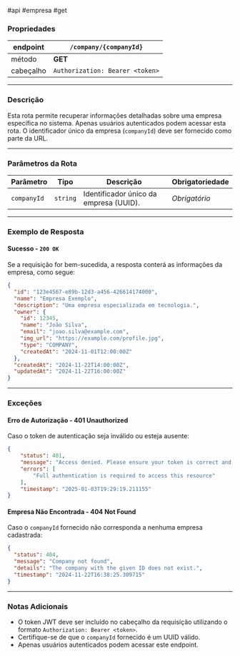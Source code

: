 #api #empresa #get

### Propriedades

|endpoint|`/company/{companyId}`|
|---|---|
|método|**GET**|
|cabeçalho|`Authorization: Bearer <token>`|

---

### Descrição

Esta rota permite recuperar informações detalhadas sobre uma empresa específica no sistema. Apenas usuários autenticados podem acessar esta rota. O identificador único da empresa (`companyId`) deve ser fornecido como parte da URL.

---
### Parâmetros da Rota

|**Parâmetro**|**Tipo**|**Descrição**|**Obrigatoriedade**|
|---|---|---|---|
|`companyId`|`string`|Identificador único da empresa (UUID).|_Obrigatório_|

---
### Exemplo de Resposta

#### Sucesso - `200 OK`
Se a requisição for bem-sucedida, a resposta conterá as informações da empresa, como segue:
```json
{
  "id": "123e4567-e89b-12d3-a456-426614174000",
  "name": "Empresa Exemplo",
  "description": "Uma empresa especializada em tecnologia.",
  "owner": {
    "id": 12345, 
	"name": "João Silva", 
	"email": "joao.silva@example.com", 
	"img_url": "https://example.com/profile.jpg", 
	"type": "COMPANY", 
	"createdAt": "2024-11-01T12:00:00Z" 
  },
  "createdAt": "2024-11-22T14:00:00Z",
  "updatedAt": "2024-11-22T16:00:00Z"
}
```

---
### Exceções
#### Erro de Autorização - **401 Unauthorized**
Caso o token de autenticação seja inválido ou esteja ausente:
```json
{
	"status": 401,
	"message": "Access denied. Please ensure your token is correct and active.",
	"errors": [
		"Full authentication is required to access this resource"
	],
	"timestamp": "2025-01-03T19:29:19.211155"
}
```

#### Empresa Não Encontrada - **404 Not Found**
Caso o `companyId` fornecido não corresponda a nenhuma empresa cadastrada:
```json
{
  "status": 404,
  "message": "Company not found",
  "details": "The company with the given ID does not exist.",
  "timestamp": "2024-11-22T16:38:25.309715"
}
```

--- 
### Notas Adicionais
- O token JWT deve ser incluído no cabeçalho da requisição utilizando o formato `Authorization: Bearer <token>`.
- Certifique-se de que o `companyId` fornecido é um UUID válido.
- Apenas usuários autenticados podem acessar este endpoint.
